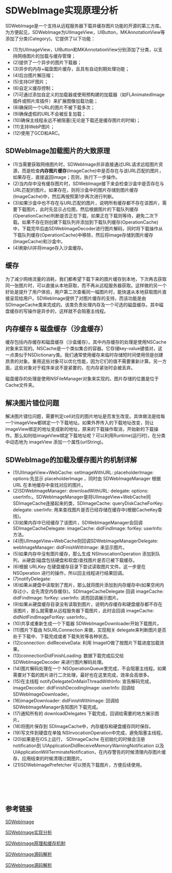 # SDWebImage实现原理分析

SDWebImage是一个支持从远程服务器下载并缓存图片功能的开源的第三方库。为方便起见，SDWebImage为UIImageView，UIButton，MKAnnotationView等添加了分类(Category)。它提供了以下功能：

* (1)为UIImageView，UIButton和MKAnnotationView分别添加了分类，以支持网络图片的加载与缓存管理；
* (2)提供了一个异步的图片下载器；
* (3)异步的内存+磁盘图片缓存，且具有自动到期处理功能；
* (4)后台图片解压缩；
* (5)支持GIF图片；
* (6)自定义缓存控制；
* (7)可通过添加自定义的加载器或使用预构建的加载器（如FLAnimatedImage插件或照片库插件）来扩展图像加载功能；
* (8)确保同一个URL的图片不被下载多次；
* (9)确保虚假的URL不会被反复加载；
* (10)确保主线程永远不被阻塞(无论是下载还是缓存图片的时候)；
* (11)支持WebP图片；
* (12)使用了GCD和ARC。

## SDWebImage加载图片的大致原理

* (1)当需要获取网络图片时，SDWebImage并非直接通过URL请求远程图片资源，而是检查**内存图片缓存**(ImageCache)中是否存在与该URL匹配的图片，如果存在，直接返回image；否则，执行下一步操作。
* (2)当内存中没有缓存图片时，SDWebImage接下来会检查沙盒中是否存在与URL匹配的图片。如果存在，则将沙盒中的图片存储到图片缓存(ImageCache)中，然后再按照第1步再次进行判断。
* (3)如果沙盒中也不存在与URL匹配的图片，说明所有缓存都不存在该图片，需要下载图片，此时先显示占位图，然后根据图片的下载队列缓存(OperationCache)判断是否正在下载，如果正在下载则等待，避免二次下载。如果不存在则创建下载队列并添加到下载队列缓存(OperationCache)中，下载完毕后由SDWebImageDecoder进行图片解码，同时将下载操作从下载队列缓存(OperationCache)中移除，然后将image存储到图片缓存(ImageCache)和沙盒中。
* (4)刷新UI并将image存入沙盒缓存。

## 缓存

为了减少网络流量的消耗，我们都希望下载下来的图片缓存到本地，下次再去获取同一张图片时，可以直接从本地获取，而不再从远程服务器获取。这样做的另一个好处是提升了用户体验，用户第二次查看同一幅图片时，能快速从本地获取图片直接呈现给用户。SDWebImage提供了对图片缓存的支持，而该功能是由SDImageCache类来完成的。该类负责处理内存及一个可选的磁盘缓存。其中磁盘缓存的写操作是异步的，这样就不会阻塞主线程。

## 内存缓存 & 磁盘缓存（沙盒缓存）

缓存包括内存缓存和磁盘缓存（沙盒缓存）。其中内存缓存的处理是使用NSCache对象来实现的。NSCache是一个类似集合的容器。它存储key-value键值对，这一点类似于NSDictionary类。我们通常使用缓存来临时存储短时间使用但是创建昂贵的对象。重用这些对象可以优化性能，因为它们的值不需要重新计算。另一方面，这些对象对于程序来说不是紧要的，在内存紧张时会被丢弃。

磁盘缓存的处理是使用NSFileManager对象来实现的。图片存储的位置是位于Cache文件夹。


## 解决图片错位问题

解决图片错位问题，需要判定cell对应的图片地址是否发生改变。具体做法是给每一个imageView都绑定一个下载地址。如果外界传入的下载地址改变，则让imageView绑定的地址变成新的地址，原来的下载操作取消，开始新的下载操作。那么如何给imageView绑定下载地址呢？可以利用Runtime(运行时)，在分类中动态地为 imageView 添加一个属性(urlString)。


## SDWebImage的加载及缓存图片的机制详解

* (1)UIImageView+WebCache: setImageWithURL: placeholderImage: options:先显示 placeholderImage ，同时由 SDWebImageManager 根据 URL 在本地缓存中查找对应的图片。
* (2)SDWebImageManager: downloadWithURL: delegate: options: userInfo:。SDWebImageManager是将UIImageView+WebCache同SDImageCache连接起来的类，SDImageCache: queryDiskCacheForKey: delegate: userInfo: 用来查找图片是否已经存储在缓存中(根据CacheKey查找)。
* (3)如果内存中已经缓存了该图片，SDWebImageManager会回调 SDImageCacheDelegate: imageCache: didFindImage: forKey: userInfo:方法。
* (4)而UIImageView+WebCache则回调SDWebImageManagerDelegate: webImageManager: didFinishWithImage: 来显示图片。
* (5)如果内存中没有图片缓存，那么生成 NSInvocationOperation 添加到队列，从硬盘(磁盘包括硬盘和软盘)查找图片是否已被下载缓存。
* (6)根据 URLKey 在硬盘缓存目录下尝试读取图片文件。这一步是在 NSOperation 进行的操作，所以回主线程进行结果回调。
* (7)notifyDelegate:
* (8)如果从硬盘中读取到了图片，那么就将图片添加到内存缓存中(如果空闲内存过小，会先清空内存缓存)。SDImageCacheDelegate 回调 imageCache: didFindImage: forKey: userInfo: 进而回调展示图片。
* (9)如果从硬盘缓存目录没有读取到图片，说明内存缓存和硬盘缓存都不存在该图片，那么就需要从远程服务器下载图片，此时会回调 imageCache: didNotFindImageForKey: userInfo:。
* (10)共享或重新生成一个下载器 SDWebImageDownloader开始下载图片。
* (11)图片下载由 NSURLConnection 来做，实现相关 delegate来判断图片是否处于下载中、下载完成或者下载失败等各种状态。
* (12)connection: didReceiveData: 利用 ImageIO做了按图片下载进度加载效果。
* (13)connectionDidFinishLoading: 数据下载完成后交给 SDWebImageDecoder 来进行图片解码处理。
* (14)图片解码处理在一个 NSOperationQueue里完成，不会阻塞主线程。如果需要对下载的图片进行二次处理，最好也在这里完成，效率会高很多。
* (15)在主线程 notifyDelegateOnMainThreadWithInfo: 宣告解码完成，imageDecoder: didFinishDecodingImage: userInfo: 回调给 SDWebImageDownloader。
* (16)imageDownloader: didFinishWithImage: 回调给 SDWebImageManager告知图片下载完成。 
* (17)通知所有的 downloadDelegates 下载完成，回调给需要的地方展示图片。
* (18)将图片保存到 SDImageCache中，内存缓存和硬盘缓存同时保存。
* (19)写文件到硬盘在单独 NSInvocationOperation中完成，避免阻塞主线程。
* (20)如果是在iOS上运行， SDImageCache 在初始化的时候会注册 notification到 UIApplicationDidReceiveMemoryWarningNotification 以及 UIApplicationWillTerminateNotification，在内存警告的时候清理内存图片缓存，应用结束的时候清理过期图片。
* (21)SDWebImagePrefetcher 可以预先下载图片，方便后续使用。




<br />
<br />
<br />
<br />

## 参考链接

[SDWebImage](https://github.com/SDWebImage/SDWebImage)

[SDWebImage实现分析](http://southpeak.github.io/2015/02/07/sourcecode-sdwebimage/)


[SDWebImage原理和缓存机制](https://www.xubojoy.cn/2018/08/13/SDWebImage%E5%8E%9F%E7%90%86%E5%92%8C%E7%BC%93%E5%AD%98%E6%9C%BA%E5%88%B6/)

[SDWebImage源码解析](https://juejin.im/post/5bbec080e51d450e4d3021c0)

[SDWebImage源码解析](https://www.jianshu.com/p/29ab0939f7ec)



